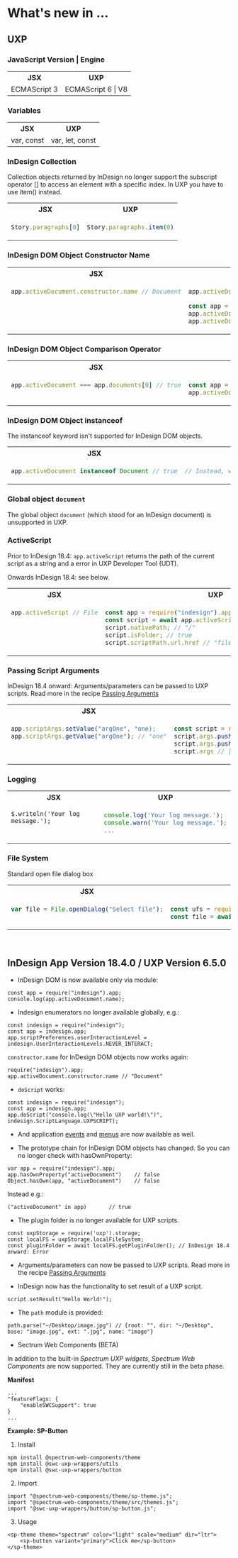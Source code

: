 # What's new in ...

## UXP

### JavaScript Version | Engine

<table>
<tbody>
<tr>
<th>JSX</th>
<th>UXP</th>
</tr>
<tr>
<td style="vertical-align: top;">
ECMAScript 3
</td>
<td style="vertical-align: top;">
ECMAScript 6 | V8
</td>
</tr>
</tbody>
</table>

### Variables

<table>
<tbody>
<tr>
<th>JSX</th>
<th>UXP</th>
</tr>
<tr>
<td style="vertical-align: top;">
var, const
</td>
<td style="vertical-align: top;">
var, let, const
</td>
</tr>
</tbody>
</table>

### InDesign Collection

Collection objects returned by InDesign no longer support the subscript operator [] to access an element with a specific index. In UXP you have to use item() instead.

<table>
<tbody>
<tr>
<th>JSX</th>
<th>UXP</th>
</tr>
<tr>
<td style="vertical-align: top;">

```javascript
Story.paragraphs[0]
```

</td>
<td style="vertical-align: top;">

```javascript
Story.paragraphs.item(0)
```

</td>
</tr>
</tbody>
</table>

### InDesign DOM Object Constructor Name

<table>
<tbody>
<tr>
<th>JSX</th>
<th>UXP</th>
</tr>
<tr>
<td style="vertical-align: top;">

```javascript
app.activeDocument.constructor.name // Document
```

</td>
<td style="vertical-align: top;">

```javascript
app.activeDocument.constructorName // "Document" Prior to InDesign 18.4

const app = require("indesign").app; // Onwards InDesign 18.4
app.activeDocument.constructor.name // "Document"
app.activeDocument.constructorName // "Document"
```

</td>
</tr>
</tbody>
</table>

### InDesign DOM Object Comparison Operator

<table>
<tbody>
<tr>
<th>JSX</th>
<th>UXP</th>
</tr>
<tr>
<td style="vertical-align: top;">

```javascript
app.activeDocument === app.documents[0] // true
```

</td>
<td style="vertical-align: top;">

```javascript
const app = require("indesign").app; // Onwards InDesign 18.4
app.activeDocument.equals(app.documents.item(0)); // true
```

</td>
</tr>
</tbody>
</table>

### InDesign DOM Object instanceof 

The instanceof keyword isn't supported for InDesign DOM objects.

<table>
<tbody>
<tr>
<th>JSX</th>
<th>UXP</th>
</tr>
<tr>
<td style="vertical-align: top;">

```javascript
app.activeDocument instanceof Document // true
```

</td>
<td style="vertical-align: top;">

```javascript
// Instead, we have to use the Constructor Name property.
```

</td>
</tr>
</tbody>
</table>

### Global object `document` 

The global object `document` (which stood for an InDesign document) is unsupported in UXP.

### ActiveScript

Prior to InDesign 18.4: `app.activeScript` returns the path of the current script as a string and a error in UXP Developer Tool (UDT).

Onwards InDesign 18.4: see below.

<table>
<tbody>
<tr>
<th>JSX</th>
<th>UXP</th>
</tr>
<tr>
<td style="vertical-align: top;">

```javascript
app.activeScript // File
```

</td>
<td style="vertical-align: top;">

```javascript
const app = require("indesign").app; // Onwards InDesign 18.4
const script = await app.activeScript
script.nativePath; // "/"
script.isFolder; // true
script.scriptPath.url.href // "file:///"
```

</td>
</tr>
</tbody>
</table>

### Passing Script Arguments

InDesign 18.4 onward: Arguments/parameters can be passed to UXP scripts. Read more in the recipe [Passing Arguments](https://developer.adobe.com/indesign/uxp/recipes/arguments/)

<table>
<tbody>
<tr>
<th>JSX</th>
<th>UXP</th>
</tr>
<tr>
<td style="vertical-align: top;">

```javascript
app.scriptArgs.setValue("argOne", "one);
app.scriptArgs.getValue("argOne"); // "one"
```

</td>
<td style="vertical-align: top;">

```javascript
const script = require("uxp").script;
script.args.push("one");
script.args.push("two");
script.args // ["one", "two"]
```

</td>
</tr>
</tbody>
</table>

### Logging

<table>
<tbody>
<tr>
<th>JSX</th>
<th>UXP</th>
</tr>
<tr>
<td style="vertical-align: top;">

```
$.writeln('Your log message.');
```

</td>
<td style="vertical-align: top;">

```javascript
console.log('Your log message.');
console.warn('Your log message.');
...
```

</td>
</tr>
</tbody>
</table>

### File System

Standard open file dialog box

<table>
<tbody>
<tr>
<th>JSX</th>
<th>UXP</th>
</tr>
<tr>
<td style="vertical-align: top;">

```javascript
var file = File.openDialog("Select file");
```

</td>
<td style="vertical-align: top;">

```javascript
const ufs = require('uxp').storage.localFileSystem;
const file = await ufs.getFileForOpening();
```

</td>
</tr>
</tbody>
</table>


&nbsp;
## InDesign App Version 18.4.0 / UXP Version 6.5.0

- InDesign DOM is now available only via module:

```
const app = require("indesign").app;
console.log(app.activeDocument.name);
```

- Indesign enumerators no longer available globally, e.g.:

```
const indesign = require("indesign");
const app = indesign.app;
app.scriptPreferences.userInteractionLevel = indesign.UserInteractionLevels.NEVER_INTERACT;
```

`constructor.name` for InDesign DOM objects now works again:

```
require("indesign").app;
app.activeDocument.constructor.name // "Document"
```

- `doScript` works:

```
const indesign = require("indesign");
const app = indesign.app;
app.doScript("console.log(\"Hello UXP world!\")", indesign.ScriptLanguage.UXPSCRIPT);
```

- And application [events](https://developer.adobe.com/indesign/uxp/recipes/events/) and [menus](https://developer.adobe.com/indesign/uxp/recipes/menus/) are now available as well.

- The prototype chain for InDesign DOM objects has changed. So you can no longer check with hasOwnProperty:

```
var app = require("indesign").app;
app.hasOwnProperty("activeDocument")	// false
Object.hasOwn(app, "activeDocument")	// false
```

Instead e.g.:
```
("activeDocument" in app)		// true
```

- The plugin folder is no longer available for UXP scripts.

```
const uxpStorage = require('uxp').storage;
const localFS = uxpStorage.localFileSystem;
const pluginFolder = await localFS.getPluginFolder(); // InDesign 18.4 onward: Error
```

- Arguments/parameters can now be passed to UXP scripts. Read more in the recipe [Passing Arguments](https://developer.adobe.com/indesign/uxp/recipes/arguments/)

- InDesign now has the functionality to set result of a UXP script.

```
script.setResult("Hello World!");
```

- The `path` module is provided:

```
path.parse("~/Desktop/image.jpg") // {root: "", dir: "~/Desktop", base: "image.jpg", ext: ".jpg", name: "image"}
```

- Sectrum Web Components (BETA)

In addition to the built-in *Spectrum UXP widgets*, *Spectrum Web Components* are now supported. They are currently still in the beta phase.

**Manifest**

```
...
"featureFlags: {
	"enableSWCSupport": true
}
...

```

**Example: SP-Button**

1. Install
```
npm install @spectrum-web-components/theme
npm install @swc-uxp-wrappers/utils
npm install @swc-uxp-wrappers/button

```

2. Import
```
import "@spectrum-web-components/theme/sp-theme.js";
import "@spectrum-web-components/theme/src/themes.js";
import "@swc-uxp-wrappers/button/sp-button.js";

```

3. Usage
```
<sp-theme theme="spectrum" color="light" scale="medium" dir="ltr">
	<sp-button variant="primary">Click me</sp-button>
</sp-theme>
```